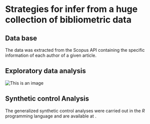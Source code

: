 # Strategies for infer from a huge collection of bibliometric data

## Data base

The data was extracted from the Scopus API containing the specific information of each author of a given article.

## Exploratory data analysis

![This is an image](https://github.com/leobiazoli/thesis/analysis1.png)

## Synthetic control Analysis

The generalized synthetic control analyses were carried out in the *R* programming language and are available at []().
